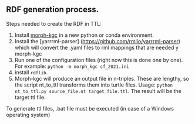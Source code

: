 ## RDF generation process.

Steps needed to create the RDF in TTL:
1. Install [morph-kgc](https://github.com/oeg-upm/morph-kgc) in a new python or conda environment.
2. Install the [yarrrml-parser] (https://github.com/rmlio/yarrrml-parser) which will convert the .yaml files to rml mappings that are needed y morph-kgc
3. Run one of the configuration files (right now this is done one by one). For example: `python -m morph_kgc cf_2021.ini`
4. install `rdflib`. 
5. Morph-kgc will produce an output file in n-triples. These are lengthy, so the script nt_to_ttl transforms them into turtle files. Usage: `python nt_to_ttl.py source_file.nt target_file.ttl`. The result will be the target ttl file.

To generate ttl files, .bat file must be executed (in case of a Windows operating system)
